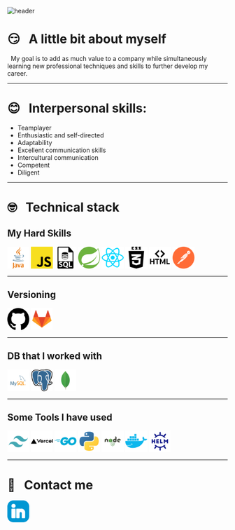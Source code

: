 ![header](https://capsule-render.vercel.app/api?type=waving&color=gradient&height=150&section=header&text=Ligay%20Aleksandra%20✨&fontAlign=67&fontAlignY=70&fontSize=60&animation=twinkling)

# 😏 &nbsp; A little bit about myself

&nbsp; My goal is to add as much value to a company while simultaneously learning new professional techniques and skills to further develop my career.

---

# 😊 &nbsp; Interpersonal skills:

- Teamplayer
- Enthusiastic and self-directed
- Adaptability
- Excellent communication skills
- Intercultural communication
- Competent
- Diligent

---

# 🤓 &nbsp; Technical stack

## My Hard Skills
<img src="./assets/java.svg" alt="Java" width="50" height="50"/>
<img src="./assets/js.svg" alt="JS" width="50" height="50"/>
<img src="./assets/sql.svg" alt="SQL" width="50" height="50"/>
<img src="./assets/spring.svg" alt="Spring" width="50" height="50"/>
<img src="./assets/react.svg" alt="React" width="50" height="50"/>
<img src="./assets/css3.svg" alt="CSS" width="50" height="50"/>
<img src="./assets/html.svg" alt="HTML" width="50" height="50"/>
<img src="./assets/postman.svg" alt="Postman" width="50" height="50"/>

---

## Versioning
<img src="./assets/github.svg" alt="Github" width="50" height="50"/>
<img src="./assets/gitlab.svg" alt="Gitlab" width="50" height="50"/>

---

## DB that I worked with
<img src="./assets/mysql.svg" alt="MySql" width="50" height="50"/>
<img src="assets/postgresql.svg" alt="Postgres" width="50" height="50"/>
<img src="./assets/mongo.svg" alt="Mongo" width="50" height="50"/>

---

##  Some Tools I have used
<img src="./assets/tailwind.svg" alt="Tailwind" width="50" height="50"/>
<img src="./assets/vercel.svg" alt="Vercel" width="50" height="50"/>
<img src="./assets/go.svg" alt="GO" width="50" height="50"/>
<img src="./assets/python.svg" alt="Python" width="50" height="50"/>
<img src="./assets/node-js.svg" alt="NodeJS" width="50" height="50"/>
<img src="./assets/docker.svg" alt="Docker" width="50" height="50"/>
<img src="./assets/helm.svg" alt="Helm" width="50" height="50"/>

---

# 🫡 &nbsp; Contact me

<a href="www.linkedin.com/in/aleksandra-ligay-349775292">
    <img src="./assets/linkedin.svg" alt="LinkedIn" width="50" height="50"/>
</a>